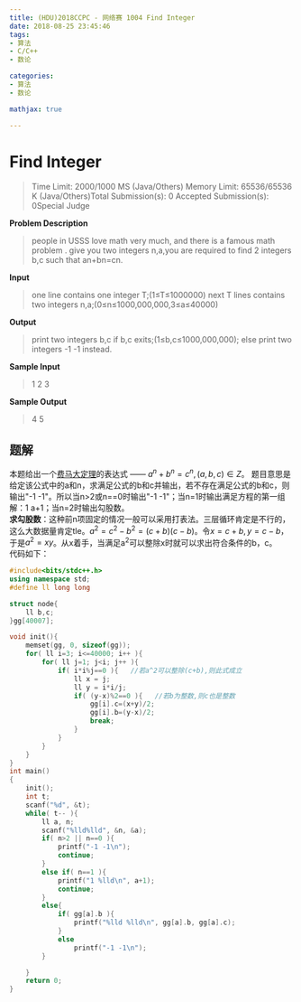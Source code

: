 ```yaml
---
title: (HDU)2018CCPC - 网络赛 1004 Find Integer  
date: 2018-08-25 23:45:46  
tags: 
- 算法  
- C/C++
- 数论  

categories:  
- 算法
- 数论  

mathjax: true  

---
```

# Find Integer  
> Time Limit: 2000/1000 MS (Java/Others) Memory Limit: 65536/65536 K (Java/Others)Total Submission(s): 0 Accepted Submission(s): 0Special Judge  

<!-- more -->
**Problem Description**

> people in USSS love math very much, and there is a famous math problem .
give you two integers n,a,you are required to find 2 integers b,c such that an+bn=cn.

**Input**

>one line contains one integer T;(1≤T≤1000000)
next T lines contains two integers n,a;(0≤n≤1000,000,000,3≤a≤40000)

**Output**

>print two integers b,c if b,c exits;(1≤b,c≤1000,000,000);
else print two integers -1 -1 instead.

**Sample Input**
> 1 2 3

**Sample Output**
> 4 5

## 题解  
本题给出一个[费马大定理](https://baike.baidu.com/item/%E8%B4%B9%E9%A9%AC%E5%A4%A7%E5%AE%9A%E7%90%86/80363?fr=aladdin)的表达式 —— $a^n+b^n=c^n,(a,b,c) \in Z$。 题目意思是给定该公式中的a和n，求满足公式的b和c并输出，若不存在满足公式的b和c，则输出"-1 -1"。所以当n>2或n==0时输出"-1 -1"；当n=1时输出满足方程的第一组解：1 a+1；当n=2时输出勾股数。  
**求勾股数**：这种前n项固定的情况一般可以采用打表法。三层循环肯定是不行的，这么大数据量肯定tle。$a^2=c^2-b^2=(c+b)(c-b)$。令$x=c+b,y=c-b$，于是$a^2=xy$。从x着手，当满足a<sup>2</sup>可以整除x时就可以求出符合条件的b，c。  
代码如下：
```C++
#include<bits/stdc++.h>
using namespace std;
#define ll long long

struct node{
    ll b,c;
}gg[40007];

void init(){
    memset(gg, 0, sizeof(gg));
    for( ll i=3; i<=40000; i++ ){
        for( ll j=1; j<i; j++ ){
            if( i*i%j==0 ){   //若a^2可以整除(c+b),则此式成立
                ll x = j;
                ll y = i*i/j;
                if( (y-x)%2==0 ){   //若b为整数,则c也是整数
                    gg[i].c=(x+y)/2;
                    gg[i].b=(y-x)/2;
                    break;
                }
            }
        }
    }
}
int main()
{
    init();
    int t;
    scanf("%d", &t);
    while( t-- ){
        ll a, n;
        scanf("%lld%lld", &n, &a);
        if( n>2 || n==0 ){
            printf("-1 -1\n");
            continue;
        }
        else if( n==1 ){
            printf("1 %lld\n", a+1);
            continue;
        }
        else{
            if( gg[a].b ){
                printf("%lld %lld\n", gg[a].b, gg[a].c);
            }
            else
                printf("-1 -1\n");
        }

    }
    return 0;
}
```
